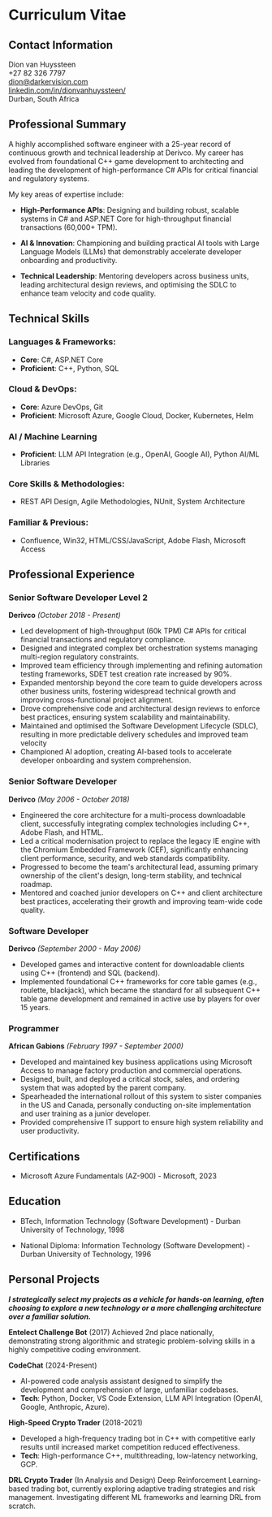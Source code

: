 # Curriculum Vitae

## Contact Information

Dion van Huyssteen  
+27 82 326 7797  
dion@darkervision.com  
[linkedin.com/in/dionvanhuyssteen/](https://www.linkedin.com/in/dionvanhuyssteen/)  
Durban, South Africa  

## Professional Summary

A highly accomplished software engineer with a 25-year record of continuous growth and technical leadership at Derivco. My career has evolved from foundational C++ game development to architecting and leading the development of high-performance C# APIs for critical financial and regulatory systems.

My key areas of expertise include:

- **High-Performance APIs**: Designing and building robust, scalable systems in C# and ASP.NET Core for high-throughput financial transactions (60,000+ TPM).

- **AI & Innovation**: Championing and building practical AI tools with Large Language Models (LLMs) that demonstrably accelerate developer onboarding and productivity.

- **Technical Leadership**: Mentoring developers across business units, leading architectural design reviews, and optimising the SDLC to enhance team velocity and code quality.

## Technical Skills
### Languages & Frameworks:

- **Core**: C#, ASP.NET Core
- **Proficient**: C++, Python, SQL

### Cloud & DevOps:

- **Core**: Azure DevOps, Git
- **Proficient**: Microsoft Azure, Google Cloud, Docker, Kubernetes, Helm

### AI / Machine Learning

- **Proficient**: LLM API Integration (e.g., OpenAI, Google AI), Python AI/ML Libraries

### Core Skills & Methodologies:

- REST API Design, Agile Methodologies, NUnit, System Architecture

### Familiar & Previous:

- Confluence, Win32, HTML/CSS/JavaScript, Adobe Flash, Microsoft Access

## Professional Experience

### Senior Software Developer Level 2
**Derivco** *(October 2018 - Present)*

- Led development of high-throughput (60k TPM) C# APIs for critical financial transactions and regulatory compliance.
- Designed and integrated complex bet orchestration systems managing multi-region regulatory constraints.
- Improved team efficiency through implementing and refining automation testing frameworks, SDET test creation rate increased by 90%.
- Expanded mentorship beyond the core team to guide developers across other business units, fostering widespread technical growth and improving cross-functional project alignment.
- Drove comprehensive code and architectural design reviews to enforce best practices, ensuring system scalability and maintainability.
- Maintained and optimised the Software Development Lifecycle (SDLC), resulting in more predictable delivery schedules and improved team velocity
- Championed AI adoption, creating AI-based tools to accelerate developer onboarding and system comprehension. 

### Senior Software Developer
**Derivco** *(May 2006 - October 2018)*

- Engineered the core architecture for a multi-process downloadable client, successfully integrating complex technologies including C++, Adobe Flash, and HTML.
- Led a critical modernisation project to replace the legacy IE engine with the Chromium Embedded Framework (CEF), significantly enhancing client performance, security, and web standards compatibility.
- Progressed to become the team's architectural lead, assuming primary ownership of the client's design, long-term stability, and technical roadmap.
- Mentored and coached junior developers on C++ and client architecture best practices, accelerating their growth and improving team-wide code quality.

### Software Developer
**Derivco** *(September 2000 - May 2006)*

- Developed games and interactive content for downloadable clients using C++ (frontend) and SQL (backend).
- Implemented foundational C++ frameworks for core table games (e.g., roulette, blackjack), which became the standard for all subsequent C++ table game development and remained in active use by players for over 15 years.

### Programmer
**African Gabions** *(February 1997 - September 2000)*

- Developed and maintained key business applications using Microsoft Access to manage factory production and commercial operations.
- Designed, built, and deployed a critical stock, sales, and ordering system that was adopted by the parent company.
- Spearheaded the international rollout of this system to sister companies in the US and Canada, personally conducting on-site implementation and user training as a junior developer.
- Provided comprehensive IT support to ensure high system reliability and user productivity.

## Certifications

- Microsoft Azure Fundamentals (AZ-900) - Microsoft, 2023

## Education

- BTech, Information Technology (Software Development) - Durban University of Technology, 1998

- National Diploma: Information Technology (Software Development) - Durban University of Technology, 1996

## Personal Projects

***I strategically select my projects as a vehicle for hands-on learning, often choosing to explore a new technology or a more challenging architecture over a familiar solution.***

**Entelect Challenge Bot** (2017)
Achieved 2nd place nationally, demonstrating strong algorithmic and strategic problem-solving skills in a highly competitive coding environment.

**CodeChat** (2024-Present)
- AI-powered code analysis assistant designed to simplify the development and comprehension of large, unfamiliar codebases.
- **Tech**: Python, Docker, VS Code Extension, LLM API Integration (OpenAI, Google, Anthropic, Azure).

**High-Speed Crypto Trader** (2018-2021)
- Developed a high-frequency trading bot in C++ with competitive early results until increased market competition reduced effectiveness.
- **Tech**: High-performance C++, multithreading, low-latency networking, GCP.

**DRL Crypto Trader** (In Analysis and Design)
Deep Reinforcement Learning-based trading bot, currently exploring adaptive trading strategies and risk management. Investigating different ML frameworks and learning DRL from scratch.
